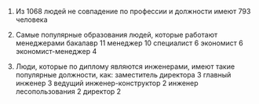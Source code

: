 1. Из 1068 людей не совпадение по профессии и должности имеют 793 человека

2. Самые популярные образования людей, которые работают менеджерами
   бакалавр              11
   менеджер              10
   специалист             6
   экономист              6
   экономист-менеджер     4

3. Люди, которые по диплому являются инженерами, имеют такие популярные должности, как:
   заместитель директора          3
   главный инженер                3
   ведущий инженер-конструктор    2
   инженер лесопользования        2
   директор                       2